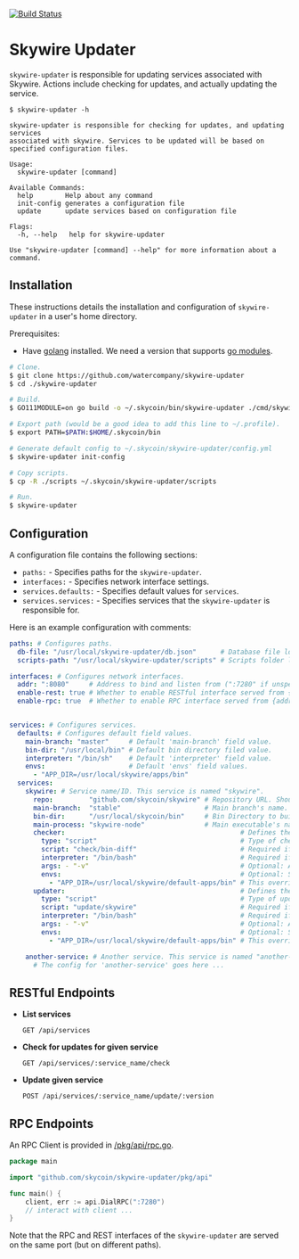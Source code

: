 [![Build Status](https://travis-ci.com/skycoin/skywire-updater.svg?branch=mainnet)](https://travis-ci.com/skycoin/skywire-updater)

# Skywire Updater

`skywire-updater` is responsible for updating services associated with Skywire. Actions include checking for updates, and actually updating the service.

```
$ skywire-updater -h

skywire-updater is responsible for checking for updates, and updating services
associated with skywire. Services to be updated will be based on specified configuration files.

Usage:
  skywire-updater [command]

Available Commands:
  help        Help about any command
  init-config generates a configuration file
  update      update services based on configuration file

Flags:
  -h, --help   help for skywire-updater

Use "skywire-updater [command] --help" for more information about a command.
```

## Installation

These instructions details the installation and configuration of `skywire-updater` in a user's home directory.

Prerequisites:
- Have [golang](https://golang.org/dl/) installed. We need a version that supports [go modules](https://github.com/golang/go/wiki/Modules).

```bash
# Clone.
$ git clone https://github.com/watercompany/skywire-updater
$ cd ./skywire-updater

# Build.
$ GO111MODULE=on go build -o ~/.skycoin/bin/skywire-updater ./cmd/skywire-updater

# Export path (would be a good idea to add this line to ~/.profile).
$ export PATH=$PATH:$HOME/.skycoin/bin

# Generate default config to ~/.skycoin/skywire-updater/config.yml
$ skywire-updater init-config

# Copy scripts.
$ cp -R ./scripts ~/.skycoin/skywire-updater/scripts

# Run.
$ skywire-updater

```

## Configuration

A configuration file contains the following sections:
- `paths:` - Specifies paths for the `skywire-updater`.
- `interfaces:` - Specifies network interface settings.
- `services.defaults:` - Specifies default values for `services`.
- `services.services:` - Specifies services that the `skywire-updater` is responsible for.

Here is an example configuration with comments:

```yaml
paths: # Configures paths.
  db-file: "/usr/local/skywire-updater/db.json"      # Database file location ("/usr/local/skywire-updater/db.json" if unspecified).
  scripts-path: "/usr/local/skywire-updater/scripts" # Scripts folder location ("/usr/local/skywire-updater/scripts" if unspecified).

interfaces: # Configures network interfaces.
  addr: ":8080"     # Address to bind and listen from (":7280" if unspecified).
  enable-rest: true # Whether to enable RESTful interface served from {addr}/api/ (true if unspecified).
  enable-rpc: true  # Whether to enable RPC interface served from {addr}/rpc/ (true if unspecified).


services: # Configures services.
  defaults: # Configures default field values.
    main-branch: "master"     # Default 'main-branch' field value.
    bin-dir: "/usr/local/bin" # Default bin directory filed value.
    interpreter: "/bin/sh"    # Default 'interpreter' field value.
    envs:                     # Default 'envs' field values.
      - "APP_DIR=/usr/local/skywire/apps/bin"
  services:
    skywire: # Service name/ID. This service is named "skywire".
      repo:         "github.com/skycoin/skywire" # Repository URL. Should be of format: <domain>/<owner>/<name> . Will be saved in SWU_REPO env for scripts.
      main-branch:  "stable"                     # Main branch's name. Default will be used if not set. Will be saved in SWU_MAIN_BRANCH env for scripts.
      bin-dir:      "/usr/local/skycoin/bin"     # Bin Directory to build into. Will be saved in SWU_BIN_DIR for scripts.
      main-process: "skywire-node"               # Main executable's name. Will be saved in SWU_MAIN_PROCESS env for scripts.
      checker:                                            # Defines the service's checker (used to check for available updates).
        type: "script"                                    # Type of checker. Valid: "script"(default), "github_release".
        script: "check/bin-diff"                          # Required if checker type is "script": Specifies script to run (within '--scripts-dir' arg).
        interpreter: "/bin/bash"                          # Required if checker type is "script": Specifies script interpreter. Default will be used if not set.
        args: - "-v"                                      # Optional: Additional arguments for checker scripts.
        envs:                                             # Optional: Set environment variables that can be used by checker.
          - "APP_DIR=/usr/local/skywire/default-apps/bin" # This overrides default's APP_DIR definition.
      updater:                                            # Defines the service's updater (actually updates the service's binaries and relevant files).
        type: "script"                                    # Type of updater. Only "script"(default) is supported.
        script: "update/skywire"                          # Required if updater type is "script": Specifies script to run (within '--scripts-dir' arg).
        interpreter: "/bin/bash"                          # Required if updater type is "script": Specifies script interpreter. Default will be used if not set.
        args: - "-v"                                      # Optional: Additional arguments for updater scripts.
        envs:                                             # Optional: Set environment variables that can be used by updater.
          - "APP_DIR=/usr/local/skywire/default-apps/bin" # This overrides default's APP_DIR definition.

    another-service: # Another service. This service is named "another-service".
      # The config for 'another-service' goes here ...
```

## RESTful Endpoints

- **List services**
    ```
    GET /api/services
    ```

- **Check for updates for given service**
    ```
    GET /api/services/:service_name/check
    ```

- **Update given service**
    ```
    POST /api/services/:service_name/update/:version
    ```

## RPC Endpoints

An RPC Client is provided in [/pkg/api/rpc.go](/pkg/api/rpc.go).

```go
package main

import "github.com/skycoin/skywire-updater/pkg/api"

func main() {
	client, err := api.DialRPC(":7280")
	// interact with client ...
}
```

Note that the RPC and REST interfaces of the `skywire-updater` are served on the same port (but on different paths).